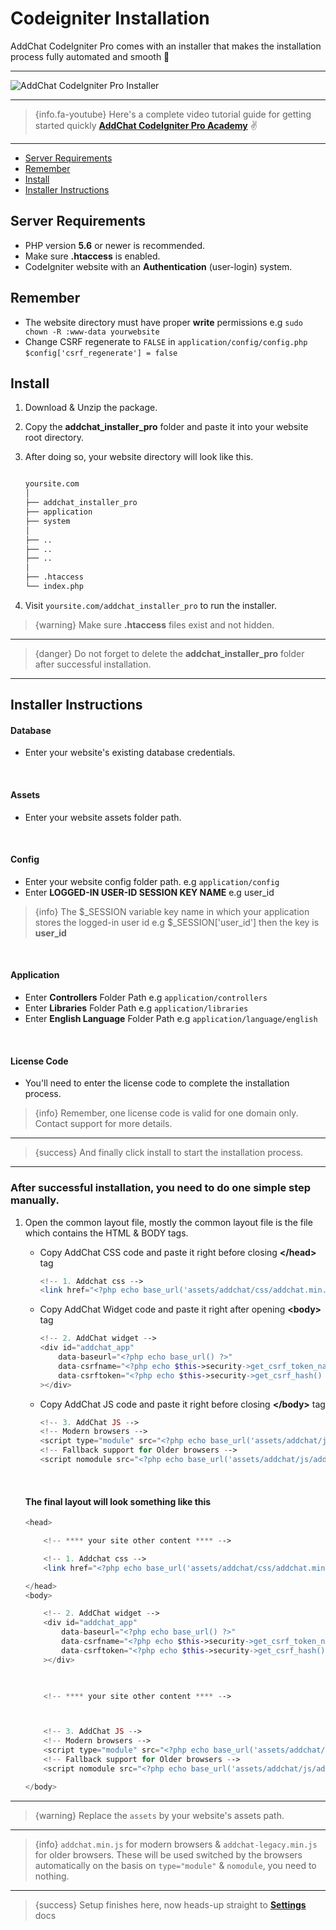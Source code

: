 # Codeigniter Installation

AddChat CodeIgniter Pro comes with an installer that makes the installation process fully automated and smooth 🍻

---

![AddChat CodeIgniter Pro Installer](https://addchat-pro-docs.classiebit.com/images/addchat-codeigniter-pro-installer.jpg "AddChat CodeIgniter Pro Installer")

---

> {info.fa-youtube} Here's a complete video tutorial guide for getting started quickly **[AddChat CodeIgniter Pro Academy](https://classiebit.com/academy/addchat-codeigniter-pro/getting-started)** ✌️

---

- [Server Requirements](#Server-Requirements)
- [Remember](#Remember)
- [Install](#Install)
- [Installer Instructions](#Installer-Instructions)


<a name="Server-Requirements"></a>
## Server Requirements

* PHP version **5.6** or newer is recommended.
* Make sure **.htaccess** is enabled.
* CodeIgniter website with an **Authentication** (user-login) system. 


<a name="Remember"></a>
## Remember

* The website directory must have proper **write** permissions e.g `sudo chown -R :www-data yourwebsite`
* Change CSRF regenerate to `FALSE` in `application/config/config.php` `$config['csrf_regenerate'] = false`


<a name="Install"></a>
## Install

1. Download & Unzip the package.
2. Copy the **addchat_installer_pro** folder and paste it into your website root directory.
3. After doing so, your website directory will look like this.

    ```bash

    yoursite.com
    │
    ├── addchat_installer_pro
    ├── application
    ├── system
    │
    ├── ..
    ├── ..
    ├── ..
    │
    ├── .htaccess
    └── index.php

    ```

4. Visit `yoursite.com/addchat_installer_pro` to run the installer. 


>{warning} Make sure **.htaccess** files exist and not hidden.

---

> {danger} Do not forget to delete the **addchat_installer_pro** folder after successful installation.

---

<a name="Installer-Instructions"></a>
## Installer Instructions

#### Database

- Enter your website's existing database credentials.

<br>

#### Assets

- Enter your website assets folder path.

<br>

#### Config

- Enter your website config folder path. e.g `application/config`
- Enter **LOGGED-IN USER-ID SESSION KEY NAME** e.g user_id

>{info} The $_SESSION variable key name in which your application stores the logged-in user id e.g $_SESSION['user_id'] then the key is **user_id**

<br>

#### Application

- Enter **Controllers** Folder Path e.g `application/controllers`
- Enter **Libraries** Folder Path e.g `application/libraries`
- Enter **English Language** Folder Path e.g `application/language/english`

<br>

#### License Code

- You'll need to enter the license code to complete the installation process.

>{info} Remember, one license code is valid for one domain only. Contact support for more details.

---

>{success} And finally click install to start the installation process.

---


### After successful installation, you need to do one simple step manually.

1. Open the common layout file, mostly the common layout file is the file which contains the HTML & BODY tags.

    - Copy AddChat CSS code and paste it right before closing **&lt;/head&gt;** tag

        ```php
        <!-- 1. Addchat css -->
        <link href="<?php echo base_url('assets/addchat/css/addchat.min.css') ?>" rel="stylesheet">
        ```
    
    - Copy AddChat Widget code and paste it right after opening **&lt;body&gt;** tag

        ```php
        <!-- 2. AddChat widget -->
        <div id="addchat_app" 
            data-baseurl="<?php echo base_url() ?>"
            data-csrfname="<?php echo $this->security->get_csrf_token_name() ?>"
            data-csrftoken="<?php echo $this->security->get_csrf_hash() ?>"
        ></div>
        ```

    - Copy AddChat JS code and paste it right before closing **&lt;/body&gt;** tag

        ```php
        <!-- 3. AddChat JS -->
        <!-- Modern browsers -->
        <script type="module" src="<?php echo base_url('assets/addchat/js/addchat.min.js') ?>"></script>
        <!-- Fallback support for Older browsers -->
        <script nomodule src="<?php echo base_url('assets/addchat/js/addchat-legacy.min.js') ?>"></script>
        ```

    <br>

    #### The final layout will look something like this

    ```php
    <head>

        <!-- **** your site other content **** -->

        <!-- 1. Addchat css -->
        <link href="<?php echo base_url('assets/addchat/css/addchat.min.css') ?>" rel="stylesheet">

    </head>
    <body>

        <!-- 2. AddChat widget -->
        <div id="addchat_app" 
            data-baseurl="<?php echo base_url() ?>"
            data-csrfname="<?php echo $this->security->get_csrf_token_name() ?>"
            data-csrftoken="<?php echo $this->security->get_csrf_hash() ?>"
        ></div>


        
        <!-- **** your site other content **** -->



        <!-- 3. AddChat JS -->
        <!-- Modern browsers -->
        <script type="module" src="<?php echo base_url('assets/addchat/js/addchat.min.js') ?>"></script>
        <!-- Fallback support for Older browsers -->
        <script nomodule src="<?php echo base_url('assets/addchat/js/addchat-legacy.min.js') ?>"></script>

    </body>
    ```

---

>{warning} Replace the `assets` by your website's assets path.

---

>{info} `addchat.min.js` for modern browsers & `addchat-legacy.min.js` for older browsers. These will be used switched by the browsers automatically on the basis on `type="module"` & `nomodule`, you need to nothing.

---

>{success} Setup finishes here, now heads-up straight to **[Settings](/{{route}}/{{version}}/admin/settings)** docs
